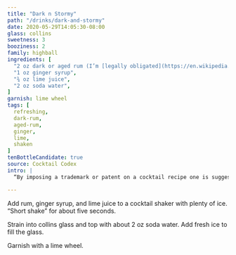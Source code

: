 ```yaml
---
title: "Dark n Stormy"
path: "/drinks/dark-and-stormy"
date: 2020-05-29T14:05:30-08:00
glass: collins
sweetness: 3
booziness: 2
family: highball
ingredients: [
  "2 oz dark or aged rum (I’m [legally obligated](https://en.wikipedia.org/wiki/Dark_%27n%27_Stormy#Trademark_and_litigation) to say Goslings)",
  "1 oz ginger syrup",
  "¾ oz lime juice",
  "2 oz soda water",
]
garnish: lime wheel
tags: [
  refreshing,
  dark-rum,
  aged-rum,
  ginger,
  lime,
  shaken
]
tenBottleCandidate: true
source: Cocktail Codex
intro: |
  “By imposing a trademark or patent on a cocktail recipe one is suggesting to undermine a Mixologists’ artistic freedom” – Zaya rum

---
```

Add rum, ginger syrup, and lime juice to a cocktail shaker with plenty of ice.
“Short shake” for about five seconds.

Strain into collins glass and top with about 2 oz soda water.
Add fresh ice to fill the glass.

Garnish with a lime wheel.
